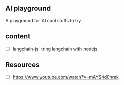 ## AI playground
A playground for AI cool stuffs to try

## content
- [ ] langchain-js: tring langchain with nodejs

## Resources
- [ ] https://www.youtube.com/watch?v=mAYS4d0hrek 